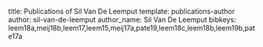 title: Publications of Sil Van De Leemput
template: publications-author
author: sil-van-de-leemput
author_name: Sil Van De Leemput
bibkeys: leem18a,meij18b,leem17,leem15,meij17a,pate19,leem18c,leem18b,leem19b,pate17a